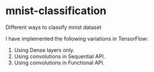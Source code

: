 # mnist-classification
Different ways to classify mnist dataset

I have implemented the following variations in TensorFlow:
1. Using Dense layers only.
2. Using convolutions in Sequential API.
3. Using convolutions in Functional API.
